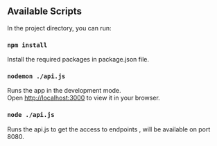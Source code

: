 ## Available Scripts

In the project directory, you can run:

### `npm install`
Install the required packages in package.json file.

### `nodemon ./api.js`
Runs the app in the development mode.\
Open [http://localhost:3000](http://localhost:3000) to view it in your browser.

### `node ./api.js`
Runs the api.js to get the access to endpoints , will be available on port 8080.






